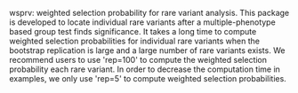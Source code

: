 wsprv: weighted selection probability for rare variant analysis.
This package is developed to locate individual rare variants after a multiple-phenotype based group test finds significance.
It takes a long time to compute weighted selection probabilities for individual rare variants when the bootstrap replication is large and a large number of rare variants exists.
We recommend users to use 'rep=100' to compute the weighted selection probability each rare variant.
In order to decrease the computation time in examples, we only use 'rep=5' to compute weighted selection probabilities.  
